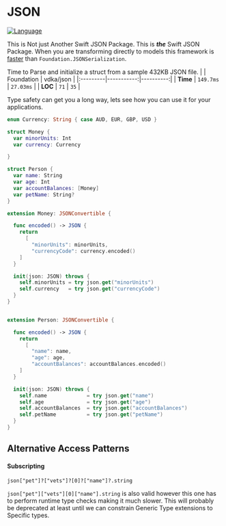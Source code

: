 # JSON

[![Language](https://img.shields.io/badge/Swift-3-brightgreen.svg)](http://swift.org)

This is Not just Another Swift JSON Package. This is _**the**_ Swift JSON Package.
When you are transforming directly to models this framework is [faster](https://github.com/vdka/JSONBenchmarks) than `Foundation.JSONSerialization`.

Time to Parse and initialize a struct from a sample 432KB JSON file.
|          | Foundation | vdka/json |
|:---------|-----------:|----------:|
| **Time** | `149.7ms`  | `27.03ms` |
| **LOC**  | `71`       | `35`      |

Type safety can get you a long way, lets see how you can use it for your applications.

```swift
enum Currency: String { case AUD, EUR, GBP, USD }

struct Money {
  var minorUnits: Int
  var currency: Currency

}

struct Person {
  var name: String
  var age: Int
  var accountBalances: [Money]
  var petName: String?
}

extension Money: JSONConvertible {

  func encoded() -> JSON {
    return
      [
        "minorUnits": minorUnits,
        "currencyCode": currency.encoded()
    ]
  }

  init(json: JSON) throws {
    self.minorUnits = try json.get("minorUnits")
    self.currency   = try json.get("currencyCode")
  }
}


extension Person: JSONConvertible {

  func encoded() -> JSON {
    return
      [
        "name": name,
        "age": age,
        "accountBalances": accountBalances.encoded()
    ]
  }

  init(json: JSON) throws {
    self.name             = try json.get("name")
    self.age              = try json.get("age")
    self.accountBalances  = try json.get("accountBalances")
    self.petName          = try json.get("petName")
  }
}
```

## Alternative Access Patterns

#### Subscripting
`json["pet"]?["vets"]?[0]?["name"]?.string`

 `json["pet"]["vets"][0]["name"].string` is also valid however this one has to perform runtime type checks making it much slower. This will probably be deprecated at least until we can constrain Generic Type extensions to Specific types.
